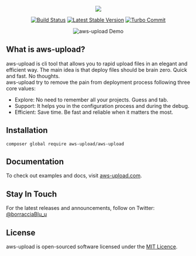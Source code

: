<p align="center"><a href="https://aws-upload.com" target="_blank"><img src="https://aws-upload.com/images/aws-upload-logo.png"></a></p>

<p align="center">
  <a href="https://travis-ci.org/borracciaBlu/aws-upload"><img src="https://travis-ci.org/borracciaBlu/aws-upload.svg" alt="Build Status"></a>
  <a href="https://packagist.org/packages/aws-upload/aws-upload"><img src="https://poser.pugx.org/aws-upload/aws-upload/version" alt="Latest Stable Version"></a>
  <a href="https://github.com/labs-js/turbo-git/blob/master/README.md"><img src="https://img.shields.io/badge/Turbo_Commit-on-3DD1F2.svg" alt="Turbo Commit"></a>
</p>

<p align="center">
  <img src="https://cloud.githubusercontent.com/assets/2061731/24436410/0e6f00c6-1487-11e7-9e79-dc6ecd5ab152.gif" alt="aws-upload Demo"/>
</p>

## What is aws-upload?
aws-upload is cli tool that allows you to rapid upload files in an elegant and efficient way. The main idea is that deploy files should be brain zero. Quick and fast. No thoughts.  
aws-upload try to remove the pain from deployment process following three core values:

- Explore: No need to remember all your projects. Guess and tab.
- Support: It helps you in the configuration process and during the debug.
- Efficient: Save time. Be fast and reliable when it matters the most.

## Installation

    composer global require aws-upload/aws-upload

## Documentation
To check out examples and docs, visit [aws-upload.com](https://aws-upload.com).

## Stay In Touch
For the latest releases and announcements, follow on Twitter: [@borracciaBlu_u](https://twitter.com/borracciaBlu_u)

## License
aws-upload is open-sourced software licensed under the [MIT Licence](http://opensource.org/licenses/MIT).

